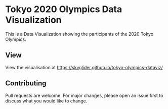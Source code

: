 # Tokyo 2020 Olympics Data Visualization
This is a Data Visualization showing the participants of the 2020 Tokyo Olympics.

## View 
View the visualisation at https://skyglider.github.io/tokyo-olympics-dataviz/

## Contributing

Pull requests are welcome. For major changes, please open an issue first
to discuss what you would like to change.

